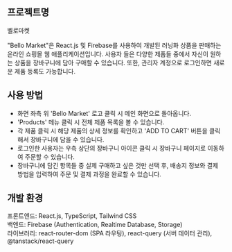 ## 프로젝트명
벨로마켓

"Bello Market"은 React.js 및 Firebase를 사용하여 개발된 러닝화 상품을 판매하는 온라인 쇼핑몰 웹 애플리케이션입니다. 
사용자 들은 다양한 제품들 중에서 자신이 원하는 상품을 장바구니에 담아 구매할 수 있습니다. 
또한, 관리자 계정으로 로그인하면 새로운 제품 등록도 가능합니다.


## 사용 방법
- 화면 좌측 위 'Bello Market' 로고 클릭 시 메인 화면으로 돌아옵니다.
- 'Products' 메뉴 클릭 시 전체 제품 목록을 볼 수 있습니다.
- 각 제품 클릭 시 해당 제품의 상세 정보를 확인하고 'ADD TO CART' 버튼을 클릭해서 장바구니에 담을 수 있습니다.
- 로그인한 사용자는 우측 상단의 장바구니 아이콘 클릭 시 장바구니 페이지로 이동하여 주문할 수 있습니다.
- 장바구니에 담긴 항목들 중 실제 구매하고 싶은 것만 선택 후, 배송지 정보와 결제 방법을 입력하여 주문 및 결제 과정을 완료할 수 있습니다.


## 개발 환경
프론트엔드: React.js, TypeScript, Tailwind CSS<br>
백엔드: Firebase (Authentication, Realtime Database, Storage)<br>
라이브러리: react-router-dom (SPA 라우팅), react-query (서버 데이터 관리), @tanstack/react-query


##

